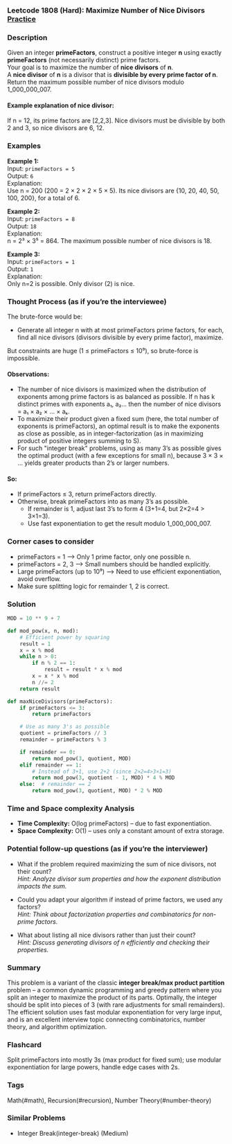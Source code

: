 ### Leetcode 1808 (Hard): Maximize Number of Nice Divisors [Practice](https://leetcode.com/problems/maximize-number-of-nice-divisors)

### Description  
Given an integer **primeFactors**, construct a positive integer **n** using exactly **primeFactors** (not necessarily distinct) prime factors.  
Your goal is to maximize the number of **nice divisors** of **n**.  
A **nice divisor** of **n** is a divisor that is **divisible by every prime factor of n**.  
Return the maximum possible number of nice divisors modulo 1_000_000_007.

#### Example explanation of nice divisor:  
If n = 12, its prime factors are [2,2,3]. Nice divisors must be divisible by both 2 and 3, so nice divisors are 6, 12.

### Examples  

**Example 1:**  
Input: `primeFactors = 5`  
Output: `6`  
Explanation:  
Use n = 200 (200 = 2 × 2 × 2 × 5 × 5). Its nice divisors are {10, 20, 40, 50, 100, 200}, for a total of 6.

**Example 2:**  
Input: `primeFactors = 8`  
Output: `18`  
Explanation:  
n = 2³ × 3⁵ = 864. The maximum possible number of nice divisors is 18.

**Example 3:**  
Input: `primeFactors = 1`  
Output: `1`  
Explanation:  
Only n=2 is possible. Only divisor (2) is nice.

### Thought Process (as if you’re the interviewee)  
The brute-force would be:  
- Generate all integer n with at most primeFactors prime factors, for each, find all nice divisors (divisors divisible by every prime factor), maximize.

But constraints are huge (1 ≤ primeFactors ≤ 10⁹), so brute-force is impossible.

#### Observations:
- The number of nice divisors is maximized when the distribution of exponents among prime factors is as balanced as possible. If n has k distinct primes with exponents a₁, a₂... then the number of nice divisors = a₁ × a₂ × ... × aₖ.
- To maximize their product given a fixed sum (here, the total number of exponents is primeFactors), an optimal result is to make the exponents as close as possible, as in integer-factorization (as in maximizing product of positive integers summing to S).
- For such "integer break" problems, using as many 3’s as possible gives the optimal product (with a few exceptions for small n), because 3 × 3 × … yields greater products than 2’s or larger numbers.

#### So:
- If primeFactors ≤ 3, return primeFactors directly.
- Otherwise, break primeFactors into as many 3’s as possible.  
  - If remainder is 1, adjust last 3’s to form 4 (3+1=4, but 2×2=4 > 3×1=3).  
  - Use fast exponentiation to get the result modulo 1_000_000_007.

### Corner cases to consider  
- primeFactors = 1 ⟶ Only 1 prime factor, only one possible n.
- primeFactors = 2, 3 ⟶ Small numbers should be handled explicitly.
- Large primeFactors (up to 10⁹) ⟶ Need to use efficient exponentiation, avoid overflow.
- Make sure splitting logic for remainder 1, 2 is correct.

### Solution

```python
MOD = 10 ** 9 + 7

def mod_pow(x, n, mod):
    # Efficient power by squaring
    result = 1
    x = x % mod
    while n > 0:
        if n % 2 == 1:
            result = result * x % mod
        x = x * x % mod
        n //= 2
    return result

def maxNiceDivisors(primeFactors):
    if primeFactors <= 3:
        return primeFactors

    # Use as many 3's as possible
    quotient = primeFactors // 3
    remainder = primeFactors % 3

    if remainder == 0:
        return mod_pow(3, quotient, MOD)
    elif remainder == 1:
        # Instead of 3+1, use 2+2 (since 2×2=4>3×1=3)
        return mod_pow(3, quotient - 1, MOD) * 4 % MOD
    else:  # remainder == 2
        return mod_pow(3, quotient, MOD) * 2 % MOD
```

### Time and Space complexity Analysis  

- **Time Complexity:** O(log primeFactors) – due to fast exponentiation.
- **Space Complexity:** O(1) – uses only a constant amount of extra storage.

### Potential follow-up questions (as if you’re the interviewer)

- What if the problem required maximizing the sum of nice divisors, not their count?  
  *Hint: Analyze divisor sum properties and how the exponent distribution impacts the sum.*

- Could you adapt your algorithm if instead of prime factors, we used any factors?  
  *Hint: Think about factorization properties and combinatorics for non-prime factors.*

- What about listing all nice divisors rather than just their count?  
  *Hint: Discuss generating divisors of n efficiently and checking their properties.*

### Summary
This problem is a variant of the classic **integer break/max product partition** problem – a common dynamic programming and greedy pattern where you split an integer to maximize the product of its parts. Optimally, the integer should be split into pieces of 3 (with rare adjustments for small remainders).  
The efficient solution uses fast modular exponentiation for very large input, and is an excellent interview topic connecting combinatorics, number theory, and algorithm optimization.


### Flashcard
Split primeFactors into mostly 3s (max product for fixed sum); use modular exponentiation for large powers, handle edge cases with 2s.

### Tags
Math(#math), Recursion(#recursion), Number Theory(#number-theory)

### Similar Problems
- Integer Break(integer-break) (Medium)